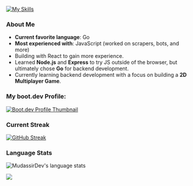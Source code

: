 [![My Skills](https://skillicons.dev/icons?i=go,git,py,js,html,css,neovim,linux,npm,firebase,react,sqlite)](https://skillicons.dev)

### About Me
- **Current favorite language**: Go
- **Most experienced with**: JavaScript (worked on scrapers, bots, and more)
- Building with React to gain more experience.
- Learned **Node.js** and **Express** to try JS outside of the browser, but ultimately chose **Go** for backend development.
- Currently learning backend development with a focus on building a **2D Multiplayer Game**.

### My boot.dev Profile:
[![Boot.dev Profile Thumbnail](https://api.boot.dev/v1/users/public/607d38d7-adea-41cd-b14b-d35994e2a25c/thumbnail)](https://www.boot.dev/u/mudassirdev)

### Current Streak
[![GitHub Streak](https://nirzak-streak-stats.vercel.app?user=MudassirDev&theme=highcontrast)](https://git.io/streak-stats)

### Language Stats
![MudassirDev's language stats](https://github-readme-stats.vercel.app/api/top-langs/?username=mudassirdev&layout=compact&theme=synthwave&langs_count=20)

<p align="left">
	<img src="https://raw.githubusercontent.com/catppuccin/catppuccin/main/assets/footers/gray0_ctp_on_line.svg?sanitize=true" />
</p>
